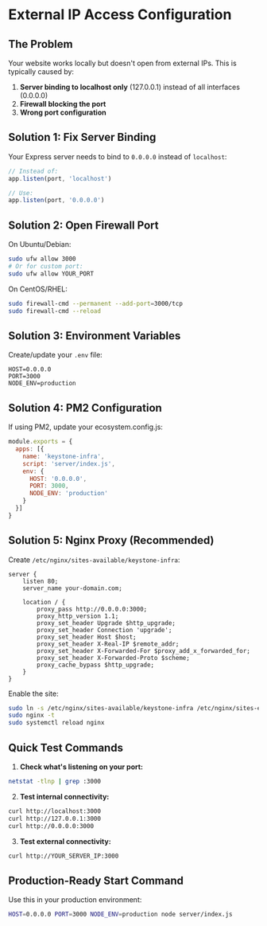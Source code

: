 # External IP Access Configuration

## The Problem
Your website works locally but doesn't open from external IPs. This is typically caused by:

1. **Server binding to localhost only** (127.0.0.1) instead of all interfaces (0.0.0.0)
2. **Firewall blocking the port**
3. **Wrong port configuration**

## Solution 1: Fix Server Binding

Your Express server needs to bind to `0.0.0.0` instead of `localhost`:

```javascript
// Instead of:
app.listen(port, 'localhost')

// Use:
app.listen(port, '0.0.0.0')
```

## Solution 2: Open Firewall Port

On Ubuntu/Debian:
```bash
sudo ufw allow 3000
# Or for custom port:
sudo ufw allow YOUR_PORT
```

On CentOS/RHEL:
```bash
sudo firewall-cmd --permanent --add-port=3000/tcp
sudo firewall-cmd --reload
```

## Solution 3: Environment Variables

Create/update your `.env` file:
```
HOST=0.0.0.0
PORT=3000
NODE_ENV=production
```

## Solution 4: PM2 Configuration

If using PM2, update your ecosystem.config.js:
```javascript
module.exports = {
  apps: [{
    name: 'keystone-infra',
    script: 'server/index.js',
    env: {
      HOST: '0.0.0.0',
      PORT: 3000,
      NODE_ENV: 'production'
    }
  }]
}
```

## Solution 5: Nginx Proxy (Recommended)

Create `/etc/nginx/sites-available/keystone-infra`:
```nginx
server {
    listen 80;
    server_name your-domain.com;
    
    location / {
        proxy_pass http://0.0.0.0:3000;
        proxy_http_version 1.1;
        proxy_set_header Upgrade $http_upgrade;
        proxy_set_header Connection 'upgrade';
        proxy_set_header Host $host;
        proxy_set_header X-Real-IP $remote_addr;
        proxy_set_header X-Forwarded-For $proxy_add_x_forwarded_for;
        proxy_set_header X-Forwarded-Proto $scheme;
        proxy_cache_bypass $http_upgrade;
    }
}
```

Enable the site:
```bash
sudo ln -s /etc/nginx/sites-available/keystone-infra /etc/nginx/sites-enabled/
sudo nginx -t
sudo systemctl reload nginx
```

## Quick Test Commands

1. **Check what's listening on your port:**
```bash
netstat -tlnp | grep :3000
```

2. **Test internal connectivity:**
```bash
curl http://localhost:3000
curl http://127.0.0.1:3000
curl http://0.0.0.0:3000
```

3. **Test external connectivity:**
```bash
curl http://YOUR_SERVER_IP:3000
```

## Production-Ready Start Command

Use this in your production environment:
```bash
HOST=0.0.0.0 PORT=3000 NODE_ENV=production node server/index.js
```